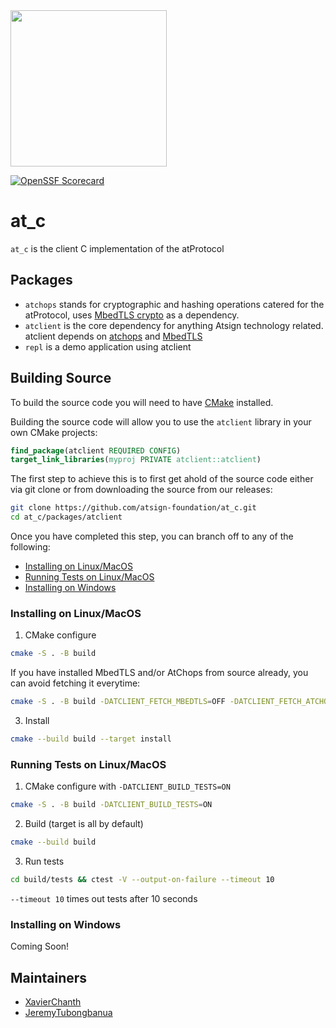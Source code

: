 <img width=250px src="https://atsign.dev/assets/img/atPlatform_logo_gray.svg?sanitize=true">

[![OpenSSF Scorecard](https://api.securityscorecards.dev/projects/github.com/atsign-foundation/at_c/badge)](https://api.securityscorecards.dev/projects/github.com/atsign-foundation/at_c)

# at_c

`at_c` is the client C implementation of the atProtocol

## Packages

- `atchops` stands for cryptographic and hashing operations catered for the atProtocol, uses [MbedTLS crypto](https://github.com/Mbed-TLS/mbedtls) as a dependency.
- `atclient` is the core dependency for anything Atsign technology related. atclient depends on [atchops](./packages/atchops/README.md) and [MbedTLS](https://github.com/Mbed-TLS/mbedtls)
- `repl` is a demo application using atclient

## Building Source

To build the source code you will need to have [CMake](https://cmake.org/) installed.

Building the source code will allow you to use the `atclient` library in your own CMake projects:

```cmake
find_package(atclient REQUIRED CONFIG)
target_link_libraries(myproj PRIVATE atclient::atclient)
```

The first step to achieve this is to first get ahold of the source code either via git clone or from downloading the source from our releases:

```sh
git clone https://github.com/atsign-foundation/at_c.git
cd at_c/packages/atclient
```

Once you have completed this step, you can branch off to any of the following:

- [Installing on Linux/MacOS](#installing-on-linuxmacos)
- [Running Tests on Linux/MacOS](#running-tests-on-linuxmacos)
- [Installing on Windows](#installing-on-windows)

### Installing on Linux/MacOS

1. CMake configure

```sh
cmake -S . -B build
```

If you have installed MbedTLS and/or AtChops from source already, you can avoid fetching it everytime:

```sh
cmake -S . -B build -DATCLIENT_FETCH_MBEDTLS=OFF -DATCLIENT_FETCH_ATCHOPS=OFF
```

3. Install

```sh
cmake --build build --target install
```

### Running Tests on Linux/MacOS

1. CMake configure with `-DATCLIENT_BUILD_TESTS=ON`

```sh
cmake -S . -B build -DATCLIENT_BUILD_TESTS=ON
```

2. Build (target is all by default)

```sh
cmake --build build
```

3. Run tests

```sh
cd build/tests && ctest -V --output-on-failure --timeout 10
```

`--timeout 10` times out tests after 10 seconds

### Installing on Windows

Coming Soon!

## Maintainers

- [XavierChanth](https://github.com/XavierChanth)
- [JeremyTubongbanua](https://github.com/JeremyTubongbanua)